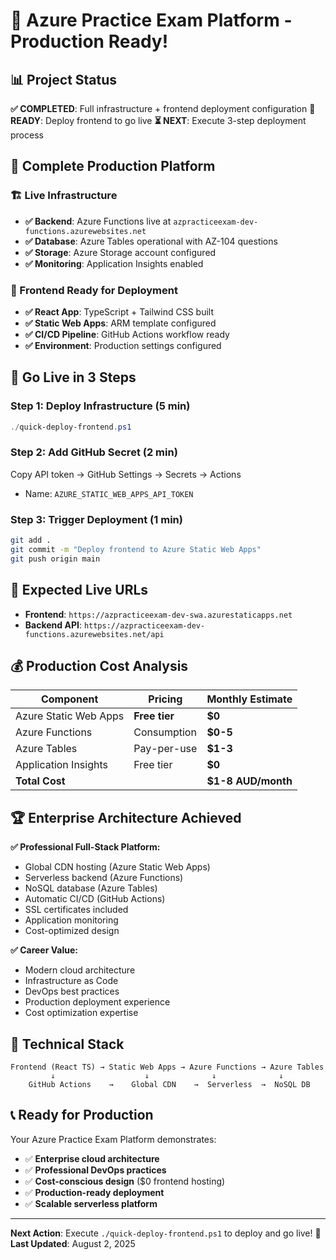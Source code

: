 # 🎉 Azure Practice Exam Platform - Production Ready!

## 📊 Project Status

**✅ COMPLETED**: Full infrastructure + frontend deployment configuration
**🚀 READY**: Deploy frontend to go live
**⏳ NEXT**: Execute 3-step deployment process

## 📁 Complete Production Platform

### 🏗️ Live Infrastructure
- **✅ Backend**: Azure Functions live at `azpracticeexam-dev-functions.azurewebsites.net`
- **✅ Database**: Azure Tables operational with AZ-104 questions
- **✅ Storage**: Azure Storage account configured
- **✅ Monitoring**: Application Insights enabled

### 🚀 Frontend Ready for Deployment
- **✅ React App**: TypeScript + Tailwind CSS built
- **✅ Static Web Apps**: ARM template configured
- **✅ CI/CD Pipeline**: GitHub Actions workflow ready
- **✅ Environment**: Production settings configured

## 🚀 Go Live in 3 Steps

### Step 1: Deploy Infrastructure (5 min)
```powershell
./quick-deploy-frontend.ps1
```

### Step 2: Add GitHub Secret (2 min)
Copy API token → GitHub Settings → Secrets → Actions
- Name: `AZURE_STATIC_WEB_APPS_API_TOKEN`

### Step 3: Trigger Deployment (1 min)
```bash
git add .
git commit -m "Deploy frontend to Azure Static Web Apps"
git push origin main
```

## 🎯 Expected Live URLs

- **Frontend**: `https://azpracticeexam-dev-swa.azurestaticapps.net`
- **Backend API**: `https://azpracticeexam-dev-functions.azurewebsites.net/api`

## 💰 Production Cost Analysis

| Component | Pricing | Monthly Estimate |
|-----------|---------|------------------|
| Azure Static Web Apps | **Free tier** | **$0** |
| Azure Functions | Consumption | **$0-5** |
| Azure Tables | Pay-per-use | **$1-3** |
| Application Insights | Free tier | **$0** |
| **Total Cost** | | **$1-8 AUD/month** |

## 🏆 Enterprise Architecture Achieved

**✅ Professional Full-Stack Platform:**
- Global CDN hosting (Azure Static Web Apps)
- Serverless backend (Azure Functions)
- NoSQL database (Azure Tables)
- Automatic CI/CD (GitHub Actions)
- SSL certificates included
- Application monitoring
- Cost-optimized design

**✅ Career Value:**
- Modern cloud architecture
- Infrastructure as Code
- DevOps best practices
- Production deployment experience
- Cost optimization expertise

## 🔧 Technical Stack

```
Frontend (React TS) → Static Web Apps → Azure Functions → Azure Tables
         ↓                    ↓              ↓              ↓
    GitHub Actions    →    Global CDN    →  Serverless  →  NoSQL DB
```

## 📞 Ready for Production

Your Azure Practice Exam Platform demonstrates:
- ✅ **Enterprise cloud architecture**
- ✅ **Professional DevOps practices**
- ✅ **Cost-conscious design** ($0 frontend hosting)
- ✅ **Production-ready deployment**
- ✅ **Scalable serverless platform**

---

**Next Action**: Execute `./quick-deploy-frontend.ps1` to deploy and go live! 🚀
**Last Updated**: August 2, 2025